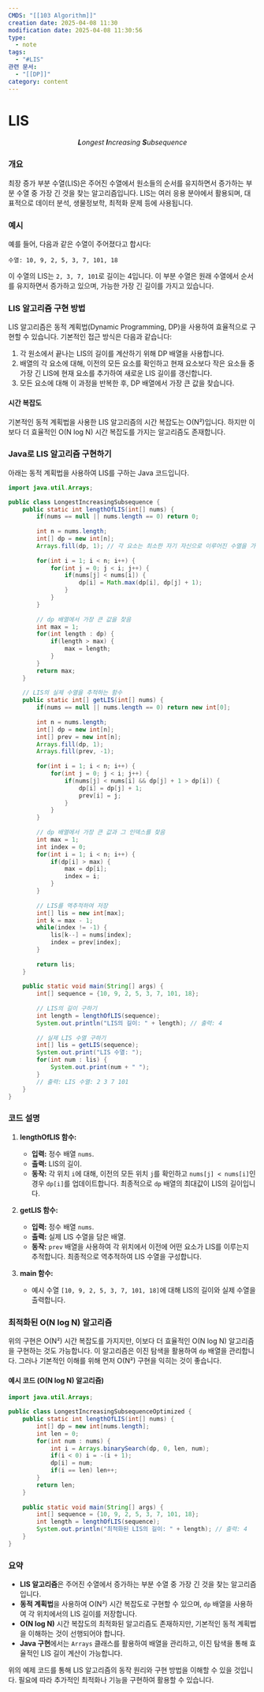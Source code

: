 ```yaml
---
CMDS: "[[103 Algorithm]]"
creation date: 2025-04-08 11:30
modification date: 2025-04-08 11:30:56
type:
  - note
tags:
  - "#LIS"
관련 문서:
  - "[[DP]]"
category: content
---
```


# LIS

<center><i><b>L</b>ongest <b>I</b>ncreasing <b>S</b>ubsequence</i></center>

### 개요
최장 증가 부분 수열(LIS)은 주어진 수열에서 원소들의 순서를 유지하면서 증가하는 부분 수열 중 가장 긴 것을 찾는 알고리즘입니다. LIS는 여러 응용 분야에서 활용되며, 대표적으로 데이터 분석, 생물정보학, 최적화 문제 등에 사용됩니다.

### 예시
예를 들어, 다음과 같은 수열이 주어졌다고 합시다:

```
수열: 10, 9, 2, 5, 3, 7, 101, 18
```

이 수열의 LIS는 `2, 3, 7, 101`로 길이는 4입니다. 이 부분 수열은 원래 수열에서 순서를 유지하면서 증가하고 있으며, 가능한 가장 긴 길이를 가지고 있습니다.

### LIS 알고리즘 구현 방법
LIS 알고리즘은 동적 계획법(Dynamic Programming, DP)을 사용하여 효율적으로 구현할 수 있습니다. 기본적인 접근 방식은 다음과 같습니다:

1. 각 원소에서 끝나는 LIS의 길이를 계산하기 위해 DP 배열을 사용합니다.
2. 배열의 각 요소에 대해, 이전의 모든 요소를 확인하고 현재 요소보다 작은 요소들 중 가장 긴 LIS에 현재 요소를 추가하여 새로운 LIS 길이를 갱신합니다.
3. 모든 요소에 대해 이 과정을 반복한 후, DP 배열에서 가장 큰 값을 찾습니다.

#### 시간 복잡도
기본적인 동적 계획법을 사용한 LIS 알고리즘의 시간 복잡도는 O(N²)입니다. 하지만 이보다 더 효율적인 O(N log N) 시간 복잡도를 가지는 알고리즘도 존재합니다.

### Java로 LIS 알고리즘 구현하기

아래는 동적 계획법을 사용하여 LIS를 구하는 Java 코드입니다.

```java
import java.util.Arrays;

public class LongestIncreasingSubsequence {
    public static int lengthOfLIS(int[] nums) {
        if(nums == null || nums.length == 0) return 0;
        
        int n = nums.length;
        int[] dp = new int[n];
        Arrays.fill(dp, 1); // 각 요소는 최소한 자기 자신으로 이루어진 수열을 가짐
        
        for(int i = 1; i < n; i++) {
            for(int j = 0; j < i; j++) {
                if(nums[j] < nums[i]) {
                    dp[i] = Math.max(dp[i], dp[j] + 1);
                }
            }
        }
        
        // dp 배열에서 가장 큰 값을 찾음
        int max = 1;
        for(int length : dp) {
            if(length > max) {
                max = length;
            }
        }
        return max;
    }
    
    // LIS의 실제 수열을 추적하는 함수
    public static int[] getLIS(int[] nums) {
        if(nums == null || nums.length == 0) return new int[0];
        
        int n = nums.length;
        int[] dp = new int[n];
        int[] prev = new int[n];
        Arrays.fill(dp, 1);
        Arrays.fill(prev, -1);
        
        for(int i = 1; i < n; i++) {
            for(int j = 0; j < i; j++) {
                if(nums[j] < nums[i] && dp[j] + 1 > dp[i]) {
                    dp[i] = dp[j] + 1;
                    prev[i] = j;
                }
            }
        }
        
        // dp 배열에서 가장 큰 값과 그 인덱스를 찾음
        int max = 1;
        int index = 0;
        for(int i = 1; i < n; i++) {
            if(dp[i] > max) {
                max = dp[i];
                index = i;
            }
        }
        
        // LIS를 역추적하여 저장
        int[] lis = new int[max];
        int k = max - 1;
        while(index != -1) {
            lis[k--] = nums[index];
            index = prev[index];
        }
        
        return lis;
    }
    
    public static void main(String[] args) {
        int[] sequence = {10, 9, 2, 5, 3, 7, 101, 18};
        
        // LIS의 길이 구하기
        int length = lengthOfLIS(sequence);
        System.out.println("LIS의 길이: " + length); // 출력: 4
        
        // 실제 LIS 수열 구하기
        int[] lis = getLIS(sequence);
        System.out.print("LIS 수열: ");
        for(int num : lis) {
            System.out.print(num + " ");
        }
        // 출력: LIS 수열: 2 3 7 101 
    }
}
```

### 코드 설명

1. **lengthOfLIS 함수:**
   - **입력:** 정수 배열 `nums`.
   - **출력:** LIS의 길이.
   - **동작:** 각 위치 `i`에 대해, 이전의 모든 위치 `j`를 확인하고 `nums[j] < nums[i]`인 경우 `dp[i]`를 업데이트합니다. 최종적으로 `dp` 배열의 최대값이 LIS의 길이입니다.

2. **getLIS 함수:**
   - **입력:** 정수 배열 `nums`.
   - **출력:** 실제 LIS 수열을 담은 배열.
   - **동작:** `prev` 배열을 사용하여 각 위치에서 이전에 어떤 요소가 LIS를 이루는지 추적합니다. 최종적으로 역추적하여 LIS 수열을 구성합니다.

3. **main 함수:**
   - 예시 수열 `[10, 9, 2, 5, 3, 7, 101, 18]`에 대해 LIS의 길이와 실제 수열을 출력합니다.

### 최적화된 O(N log N) 알고리즘
위의 구현은 O(N²) 시간 복잡도를 가지지만, 이보다 더 효율적인 O(N log N) 알고리즘을 구현하는 것도 가능합니다. 이 알고리즘은 이진 탐색을 활용하여 `dp` 배열을 관리합니다. 그러나 기본적인 이해를 위해 먼저 O(N²) 구현을 익히는 것이 좋습니다.

#### 예시 코드 (O(N log N) 알고리즘)

```java
import java.util.Arrays;

public class LongestIncreasingSubsequenceOptimized {
    public static int lengthOfLIS(int[] nums) {
        int[] dp = new int[nums.length];
        int len = 0;
        for(int num : nums) {
            int i = Arrays.binarySearch(dp, 0, len, num);
            if(i < 0) i = -(i + 1);
            dp[i] = num;
            if(i == len) len++;
        }
        return len;
    }
    
    public static void main(String[] args) {
        int[] sequence = {10, 9, 2, 5, 3, 7, 101, 18};
        int length = lengthOfLIS(sequence);
        System.out.println("최적화된 LIS의 길이: " + length); // 출력: 4
    }
}
```

### 요약
- **LIS 알고리즘**은 주어진 수열에서 증가하는 부분 수열 중 가장 긴 것을 찾는 알고리즘입니다.
- **동적 계획법**을 사용하여 O(N²) 시간 복잡도로 구현할 수 있으며, `dp` 배열을 사용하여 각 위치에서의 LIS 길이를 저장합니다.
- **O(N log N)** 시간 복잡도의 최적화된 알고리즘도 존재하지만, 기본적인 동적 계획법을 이해하는 것이 선행되어야 합니다.
- **Java 구현**에서는 `Arrays` 클래스를 활용하여 배열을 관리하고, 이진 탐색을 통해 효율적인 LIS 길이 계산이 가능합니다.

위의 예제 코드를 통해 LIS 알고리즘의 동작 원리와 구현 방법을 이해할 수 있을 것입니다. 필요에 따라 추가적인 최적화나 기능을 구현하여 활용할 수 있습니다.